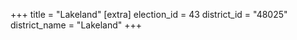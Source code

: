 +++
title = "Lakeland"
[extra]
election_id = 43
district_id = "48025"
district_name = "Lakeland"
+++
